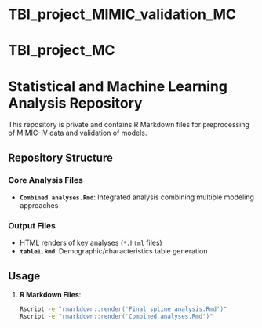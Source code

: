 # TBI_project_MIMIC_validation_MC
# TBI_project_MC
# Statistical and Machine Learning Analysis Repository

This repository is private and contains R Markdown files for preprocessing of MIMIC-IV data and validation of models.

## Repository Structure

### Core Analysis Files
- **`Combined analyses.Rmd`**: Integrated analysis combining multiple modeling approaches

### Output Files
- HTML renders of key analyses (`*.html` files)
- **`table1.Rmd`**: Demographic/characteristics table generation

## Usage

1. **R Markdown Files**:
   ```bash
   Rscript -e "rmarkdown::render('Final spline analysis.Rmd')"
   Rscript -e "rmarkdown::render('Combined analyses.Rmd')"
